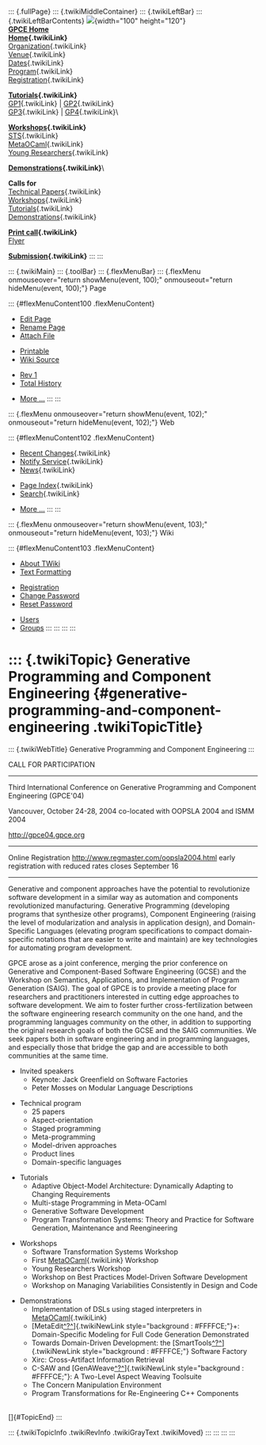 ::: {.fullPage}
::: {.twikiMiddleContainer}
::: {.twikiLeftBar}
::: {.twikiLeftBarContents}
![](../pub/Gpce04/WebLeftBar/gpce-logo.jpg){width="100" height="120"}\
**[GPCE Home](http://www.gpce.org)**\
**[Home](WebHome){.twikiLink}**\
[Organization](ConferenceOrganization){.twikiLink}\
[Venue](ConferenceVenue){.twikiLink}\
[Dates](ImportantDates){.twikiLink}\
[Program](ConferenceProgram){.twikiLink}\
[Registration](ConferenceRegistration){.twikiLink}

**[Tutorials](GpceTutorials){.twikiLink}**\
[GP1](TutorialGP1){.twikiLink} \| [GP2](TutorialGP2){.twikiLink}\
[GP3](TutorialGP3){.twikiLink} \| [GP4](TutorialGP4){.twikiLink}\

**[Workshops](GpceWorkshops){.twikiLink}**\
[STS](STS){.twikiLink}\
[MetaOCaml](http://www.program-transformation.org/Gpce04/MetaOCaml){.twikiLink}\
[Young
Researchers](http://www.program-transformation.org/Gpce04/YoungResearchers){.twikiLink}

**[Demonstrations](GpceDemonstrations){.twikiLink}**\

**Calls for**\
[Technical Papers](CallForPapers){.twikiLink}\
[Workshops](CallForWorkshops){.twikiLink}\
[Tutorials](CallForTutorials){.twikiLink}\
[Demonstrations](CallForDemonstrations){.twikiLink}

**[Print call](PrintCall){.twikiLink}**\
[Flyer](http://www.cs.uu.nl/~visser/GPCE04-CfC.pdf)

**[Submission](ElectronicSubmission){.twikiLink}**
:::
:::

::: {.twikiMain}
::: {.toolBar}
::: {.flexMenuBar}
::: {.flexMenu onmouseover="return showMenu(event, 100);" onmouseout="return hideMenu(event, 100);"}
Page

::: {#flexMenuContent100 .flexMenuContent}
-   [Edit
    Page](http://www.program-transformation.org/edit/Gpce04/CallForParticipationText?t=1536828866)
-   [Rename
    Page](http://www.program-transformation.org/rename/Gpce04/CallForParticipationText)
-   [Attach
    File](http://www.program-transformation.org/attach/Gpce04/CallForParticipationText)

<!-- -->

-   [Printable](http://www.program-transformation.org/view/Gpce04/CallForParticipationText?skin=print.pattern)
-   [Wiki
    Source](http://www.program-transformation.org/view/Gpce04/CallForParticipationText?skin=text&raw=on&contenttype=text/plain)

<!-- -->

-   [Rev
    1](http://www.program-transformation.org/view/Gpce04/CallForParticipationText?rev=1.1)
-   [Total
    History](http://www.program-transformation.org/rdiff/Gpce04/CallForParticipationText)

<!-- -->

-   [More
    \...](http://www.program-transformation.org/oops/Gpce04/CallForParticipationText?template=oopsmore&param1=1.1&param2=1.1)
:::
:::

::: {.flexMenu onmouseover="return showMenu(event, 102);" onmouseout="return hideMenu(event, 102);"}
Web

::: {#flexMenuContent102 .flexMenuContent}
-   [Recent Changes](WebChanges){.twikiLink}
-   [Notify Service](WebNotify){.twikiLink}
-   [News](WebNews){.twikiLink}

<!-- -->

-   [Page Index](WebIndex){.twikiLink}
-   [Search](WebSearch){.twikiLink}

<!-- -->

-   [More
    \...](http://www.program-transformation.org/oops/Gpce04/CallForParticipationText?template=oopsmore&param1=1.1&param2=1.1)
:::
:::

::: {.flexMenu onmouseover="return showMenu(event, 103);" onmouseout="return hideMenu(event, 103);"}
Wiki

::: {#flexMenuContent103 .flexMenuContent}
-   [About
    TWiki](http://www.program-transformation.org/view/TWiki/WebHome)
-   [Text
    Formatting](http://www.program-transformation.org/view/TWiki/TextFormattingRules)

<!-- -->

-   [Registration](http://www.program-transformation.org/view/TWiki/TWikiRegistration)
-   [Change
    Password](http://www.program-transformation.org/view/TWiki/ChangePassword)
-   [Reset
    Password](http://www.program-transformation.org/view/TWiki/ResetPassword)

<!-- -->

-   [Users](http://www.program-transformation.org/view/Main/TWikiUsers)
-   [Groups](http://www.program-transformation.org/view/Main/TWikiGroups)
:::
:::
:::
:::

::: {.twikiTopic}
Generative Programming and Component Engineering {#generative-programming-and-component-engineering .twikiTopicTitle}
================================================

::: {.twikiWebTitle}
Generative Programming and Component Engineering
:::

CALL FOR PARTICIPATION

------------------------------------------------------------------------

Third International Conference on Generative Programming and Component
Engineering (GPCE\'04)

Vancouver, October 24-28, 2004 co-located with OOPSLA 2004 and ISMM 2004

<http://gpce04.gpce.org>

------------------------------------------------------------------------

Online Registration <http://www.regmaster.com/oopsla2004.html> early
registration with reduced rates closes September 16

------------------------------------------------------------------------

Generative and component approaches have the potential to revolutionize
software development in a similar way as automation and components
revolutionized manufacturing. Generative Programming (developing
programs that synthesize other programs), Component Engineering (raising
the level of modularization and analysis in application design), and
Domain-Specific Languages (elevating program specifications to compact
domain-specific notations that are easier to write and maintain) are key
technologies for automating program development.

GPCE arose as a joint conference, merging the prior conference on
Generative and Component-Based Software Engineering (GCSE) and the
Workshop on Semantics, Applications, and Implementation of Program
Generation (SAIG). The goal of GPCE is to provide a meeting place for
researchers and practitioners interested in cutting edge approaches to
software development. We aim to foster further cross-fertilization
between the software engineering research community on the one hand, and
the programming languages community on the other, in addition to
supporting the original research goals of both the GCSE and the SAIG
communities. We seek papers both in software engineering and in
programming languages, and especially those that bridge the gap and are
accessible to both communities at the same time.

-   Invited speakers
    -   Keynote: Jack Greenfield on Software Factories
    -   Peter Mosses on Modular Language Descriptions

<!-- -->

-   Technical program
    -   25 papers
    -   Aspect-orientation
    -   Staged programming
    -   Meta-programming
    -   Model-driven approaches
    -   Product lines
    -   Domain-specific languages

<!-- -->

-   Tutorials
    -   Adaptive Object-Model Architecture: Dynamically Adapting to
        Changing Requirements
    -   Multi-stage Programming in Meta-OCaml
    -   Generative Software Development
    -   Program Transformation Systems: Theory and Practice for Software
        Generation, Maintenance and Reengineering

<!-- -->

-   Workshops
    -   Software Transformation Systems Workshop
    -   First
        [MetaOCaml](http://www.program-transformation.org/Gpce04/MetaOCaml){.twikiLink}
        Workshop
    -   Young Researchers Workshop
    -   Workshop on Best Practices Model-Driven Software Development
    -   Workshop on Managing Variabilities Consistently in Design and
        Code

<!-- -->

-   Demonstrations
    -   Implementation of DSLs using staged interpreters in
        [MetaOCaml](http://www.program-transformation.org/Gpce04/MetaOCaml){.twikiLink}
    -   [MetaEdit[^?^](http://www.program-transformation.org/edit/Gpce04/MetaEdit?topicparent=Gpce04.CallForParticipationText)]{.twikiNewLink
        style="background : #FFFFCE;"}+: Domain-Specific Modeling for
        Full Code Generation Demonstrated
    -   Towards Domain-Driven Development: the
        [SmartTools[^?^](http://www.program-transformation.org/edit/Gpce04/SmartTools?topicparent=Gpce04.CallForParticipationText)]{.twikiNewLink
        style="background : #FFFFCE;"} Software Factory
    -   Xirc: Cross-Artifact Information Retrieval
    -   C-SAW and
        [GenAWeave[^?^](http://www.program-transformation.org/edit/Gpce04/GenAWeave?topicparent=Gpce04.CallForParticipationText)]{.twikiNewLink
        style="background : #FFFFCE;"}: A Two-Level Aspect Weaving
        Toolsuite
    -   The Concern Manipulation Environment
    -   Program Transformations for Re-Engineering C++ Components

\
[]{#TopicEnd}
:::

::: {.twikiTopicInfo .twikiRevInfo .twikiGrayText .twikiMoved}
:::
:::
:::
:::
